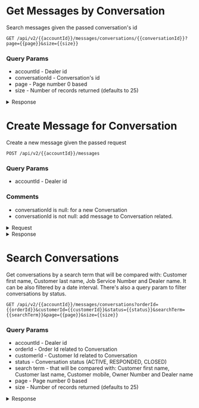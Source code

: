 # Get Messages by Conversation

Search messages given the passed conversation's id 
```
GET /api/v2/{{accountId}}/messages/conversations/{{conversationId}}?page={{page}}&size={{size}}
```

### Query Params
* accountId - Dealer id
* conversationId - Conversation's id
* page - Page number 0 based
* size - Number of records returned (defaults to 25)
<details><summary>Response</summary>

```json
{
    "id": 532170,
    "accountId": 463,
    "accountName": "Test Dealer",
    "ownerId": 8665,
    "ownerName": "Stephanie",
    "orderId": 1359190,
    "orderDescription": "84145",
    "customerId": 1380832,
    "customerMobile": "+14055355870",
    "customerName": "JUAN , PEREZ",
    "status": "Open",
    "type": "REPAIR_ORDER",
    "lastTextMessage": {
        "id": 1576828,
        "direction": "inbound",
        "sender": "+14055355870",
        "receiver": "+15125809043",
        "timestamp": "2019-08-07T18:04:56.000Z",
        "message": ""
    },
    "messages": {
        "content": [
            {
                "id": 914190,
                "direction": "inbound",
                "sender": "+15125809043",
                "receiver": "+15125809043",
                "timestamp": "2019-02-26T03:38:13.000Z",
                "message": "Thank you Stephanie"
            },
            {
                "id": 914192,
                "direction": "outbound",
                "sender": "+14055355870",
                "receiver": "+14055355870",
                "timestamp": "2019-02-26T03:39:20.000Z",
                "message": "You're welcome!  I hope you get to leave soon and enjoy the evening.  I will contact you tomorrow."
            },
            {
                "id": 915631,
                "direction": "inbound",
                "sender": "+15125809043",
                "receiver": "+15125809043",
                "timestamp": "2019-02-26T19:39:47.000Z",
                "message": "No worries. Thanks"
            }
        ],
        "totalPages": 10,
        "totalElements": 30,
        "last": false,
        "size": 3,
        "number": 0,
        "sort": null,
        "first": true,
        "numberOfElements": 3
    }
}
```
</details>

# Create Message for Conversation

Create a new message given the passed request
```
POST /api/v2/{{accountId}}/messages
```
### Query Params
* accountId - Dealer id

### Comments
* conversationId is null: for a new Conversation
* conversationId is not null: add message to Conversation related.

<details><summary>Request</summary>

```json
{
    "conversationId": null,
    "source": "CONVERSATION",
    "sender": 8665,
    "order": 1359190,
    "mobile": "+14055355870",
    "message": "Test"
}

```
</details>

<details><summary>Response</summary>

* HTTP Status: 203 Created
* HTTP Header: Location /api/v2/{{accountId}}/messages/conversations/{{conversationId}}

</details>

# Search Conversations

Get conversations by a search term that will be compared with: Customer first name, 
Customer last name, Job Service Number and Dealer name. It can be also filtered by a date interval.
There's also a query param to filter conversations by status.
```
GET /api/v2/{{accountId}}/messages/conversations?orderId={{orderId}}&customerId={{customerId}}&status={{status}}&searchTerm={{searchTerm}}&page={{page}}&size={{size}}
```
### Query Params
* accountId - Dealer id
* orderId - Order Id related to Conversation
* customerId - Customer Id related to Conversation
* status - Conversation status (ACTIVE, RESPONDED, CLOSED) 
* search term - that will be compared with: Customer first name, Customer last name, Customer mobile, Owner Number and Dealer name
* page - Page number 0 based
* size - Number of records returned (defaults to 25)
<details><summary>Response</summary>

```json
{
    "content": [
        {
            "id": 532170,
            "accountId": 463,
            "accountName": "Test Dealer",
            "ownerId": 8665,
            "ownerName": "Stephanie",
            "orderId": 1359190,
            "orderDescription": "84145",
            "customerId": 1380832,
            "customerMobile": "+14055355870",
            "customerName": "JUAN , PEREZ",
            "status": "Open",
            "type": "REPAIR_ORDER",
            "lastTextMessage": {
                "id": 1576828,
                "direction": "inbound",
                "sender": "+14055355870",
                "receiver": "+15125809043",
                "timestamp": "2019-08-07T18:04:56.000Z",
                "message": ""
            }
        }
    ],
    "last": false,
    "totalElements": 43,
    "totalPages": 2,
    "size": 25,
    "number": 0,
    "sort": null,
    "first": true,
    "numberOfElements": 25
}
```
</details>
